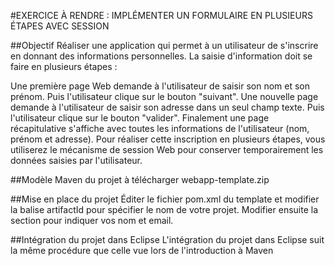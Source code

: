 #EXERCICE À RENDRE : IMPLÉMENTER UN FORMULAIRE EN PLUSIEURS ÉTAPES AVEC SESSION

##Objectif
Réaliser une application qui permet à un utilisateur de s'inscrire en donnant des informations personnelles.
La saisie d'information doit se faire en plusieurs étapes :

Une première page Web demande à l'utilisateur de saisir son nom et son prénom. Puis l'utilisateur clique sur le bouton "suivant".
Une nouvelle page demande à l'utilisateur de saisir son adresse dans un seul champ texte. Puis l'utilisateur clique sur le bouton "valider".
Finalement une page récapitulative s'affiche avec toutes les informations de l'utilisateur (nom, prénom et adresse).
Pour réaliser cette inscription en plusieurs étapes, vous utiliserez le mécanisme de session Web pour conserver temporairement les données saisies par l'utilisateur.

##Modèle Maven du projet à télécharger
webapp-template.zip

##Mise en place du projet
Éditer le fichier pom.xml du template et modifier la balise artifactId pour spécifier le nom de votre projet. Modifier ensuite la section <developers> pour indiquer vos nom et email.

##Intégration du projet dans Eclipse
L'intégration du projet dans Eclipse suit la même procédure que celle vue lors de l'introduction à Maven
